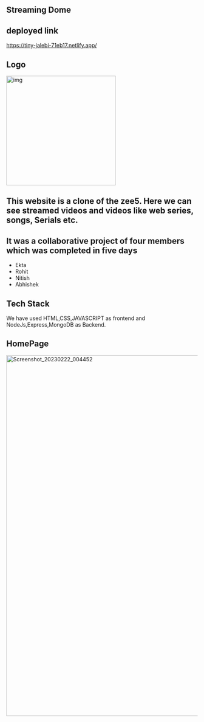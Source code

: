 ## Streaming Dome


## deployed link
 https://tiny-jalebi-71eb17.netlify.app/

## Logo
<img width="288" alt="img" src="https://user-images.githubusercontent.com/51295793/220435421-a7b7b27d-e7eb-452b-90d2-ba4ffbd347c9.png">

## This website is a clone of the zee5.  Here we can see streamed videos and videos like web series, songs, Serials etc.
## It was a collaborative project of four members which was completed in five days

- Ekta
- Rohit
- Nitish
- Abhishek

## Tech Stack
 We have used HTML,CSS,JAVASCRIPT as frontend and NodeJs,Express,MongoDB as Backend.
 
 ## HomePage
 <img width="949" alt="Screenshot_20230222_004452" src="https://user-images.githubusercontent.com/51295793/220437896-d8a84ea8-f4cb-4c2d-9cdb-05647e1cfd4f.png">



 
 

